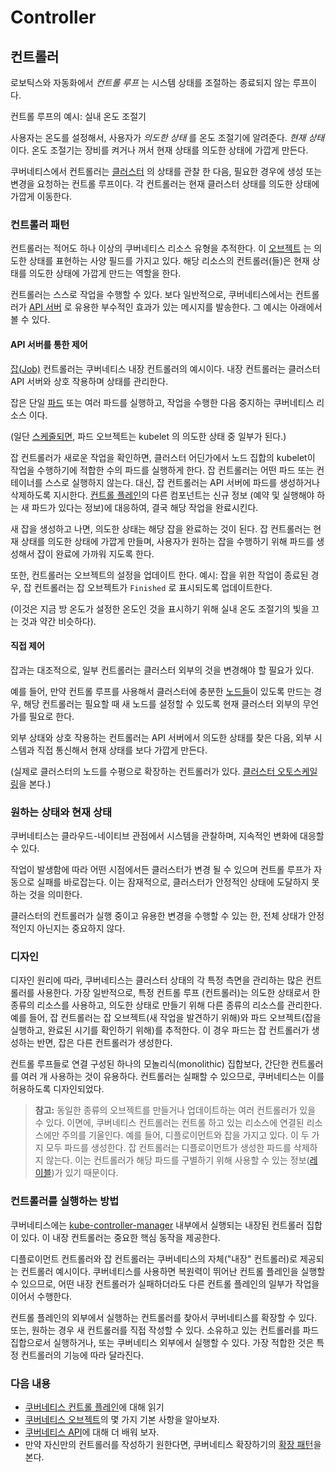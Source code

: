# Controller

## 컨트롤러

로보틱스와 자동화에서 _컨트롤 루프_ 는 시스템 상태를 조절하는 종료되지 않는 루프이다.

컨트롤 루프의 예시: 실내 온도 조절기

사용자는 온도를 설정해서, 사용자가 _의도한 상태_ 를 온도 조절기에 알려준다. _현재 상태_ 이다. 온도 조절기는 장비를 켜거나 꺼서 현재 상태를 의도한 상태에 가깝게 만든다.

쿠버네티스에서 컨트롤러는 [클러스터](https://kubernetes.io/ko/docs/reference/glossary/?all=true#term-cluster) 의 상태를 관찰 한 다음, 필요한 경우에 생성 또는 변경을 요청하는 컨트롤 루프이다. 각 컨트롤러는 현재 클러스터 상태를 의도한 상태에 가깝게 이동한다.

### 컨트롤러 패턴 <a id="&#xCEE8;&#xD2B8;&#xB864;&#xB7EC;-&#xD328;&#xD134;"></a>

컨트롤러는 적어도 하나 이상의 쿠버네티스 리소스 유형을 추적한다. 이 [오브젝트](https://kubernetes.io/ko/docs/concepts/overview/working-with-objects/kubernetes-objects/#kubernetes-objects) 는 의도한 상태를 표현하는 사양 필드를 가지고 있다. 해당 리소스의 컨트롤러\(들\)은 현재 상태를 의도한 상태에 가깝게 만드는 역할을 한다.

컨트롤러는 스스로 작업을 수행할 수 있다. 보다 일반적으로, 쿠버네티스에서는 컨트롤러가 [API 서버](https://kubernetes.io/docs/reference/generated/kube-apiserver/) 로 유용한 부수적인 효과가 있는 메시지를 발송한다. 그 예시는 아래에서 볼 수 있다.

#### API 서버를 통한 제어 <a id="api-&#xC11C;&#xBC84;&#xB97C;-&#xD1B5;&#xD55C;-&#xC81C;&#xC5B4;"></a>

[잡\(Job\)](https://kubernetes.io/docs/concepts/workloads/controllers/jobs-run-to-completion) 컨트롤러는 쿠버네티스 내장 컨트롤러의 예시이다. 내장 컨트롤러는 클러스터 API 서버와 상호 작용하며 상태를 관리한다.

잡은 단일 [파드](https://kubernetes.io/ko/docs/concepts/workloads/pods/pod-overview/) 또는 여러 파드를 실행하고, 작업을 수행한 다음 중지하는 쿠버네티스 리소스 이다.

\(일단 [스케줄되면](https://kubernetes.io/ko/docs/concepts/scheduling-eviction/), 파드 오브젝트는 kubelet 의 의도한 상태 중 일부가 된다.\)

잡 컨트롤러가 새로운 작업을 확인하면, 클러스터 어딘가에서 노드 집합의 kubelet이 작업을 수행하기에 적합한 수의 파드를 실행하게 한다. 잡 컨트롤러는 어떤 파드 또는 컨테이너를 스스로 실행하지 않는다. 대신, 잡 컨트롤러는 API 서버에 파드를 생성하거나 삭제하도록 지시한다. [컨트롤 플레인](https://kubernetes.io/ko/docs/reference/glossary/?all=true#term-control-plane)의 다른 컴포넌트는 신규 정보 \(예약 및 실행해야 하는 새 파드가 있다는 정보\)에 대응하여, 결국 해당 작업을 완료시킨다.

새 잡을 생성하고 나면, 의도한 상태는 해당 잡을 완료하는 것이 된다. 잡 컨트롤러는 현재 상태를 의도한 상태에 가깝게 만들며, 사용자가 원하는 잡을 수행하기 위해 파드를 생성해서 잡이 완료에 가까워 지도록 한다.

또한, 컨트롤러는 오브젝트의 설정을 업데이트 한다. 예시: 잡을 위한 작업이 종료된 경우, 잡 컨트롤러는 잡 오브젝트가 `Finished` 로 표시되도록 업데이트한다.

\(이것은 지금 방 온도가 설정한 온도인 것을 표시하기 위해 실내 온도 조절기의 빛을 끄는 것과 약간 비슷하다\).

#### 직접 제어 <a id="&#xC9C1;&#xC811;-&#xC81C;&#xC5B4;"></a>

잡과는 대조적으로, 일부 컨트롤러는 클러스터 외부의 것을 변경해야 할 필요가 있다.

예를 들어, 만약 컨트롤 루프를 사용해서 클러스터에 충분한 [노드들](https://kubernetes.io/ko/docs/concepts/architecture/nodes/)이 있도록 만드는 경우, 해당 컨트롤러는 필요할 때 새 노드를 설정할 수 있도록 현재 클러스터 외부의 무언가를 필요로 한다.

외부 상태와 상호 작용하는 컨트롤러는 API 서버에서 의도한 상태를 찾은 다음, 외부 시스템과 직접 통신해서 현재 상태를 보다 가깝게 만든다.

\(실제로 클러스터의 노드를 수평으로 확장하는 컨트롤러가 있다. [클러스터 오토스케일링](https://kubernetes.io/ko/docs/tasks/administer-cluster/cluster-management/#%ED%81%B4%EB%9F%AC%EC%8A%A4%ED%84%B0-%EC%98%A4%ED%86%A0%EC%8A%A4%EC%BC%80%EC%9D%BC%EB%A7%81)을 본다.\)

### 원하는 상태와 현재 상태 <a id="desired-vs-current"></a>

쿠버네티스는 클라우드-네이티브 관점에서 시스템을 관찰하며, 지속적인 변화에 대응할 수 있다.

작업이 발생함에 따라 어떤 시점에서든 클러스터가 변경 될 수 있으며 컨트롤 루프가 자동으로 실패를 바로잡는다. 이는 잠재적으로, 클러스터가 안정적인 상태에 도달하지 못하는 것을 의미한다.

클러스터의 컨트롤러가 실행 중이고 유용한 변경을 수행할 수 있는 한, 전체 상태가 안정적인지 아닌지는 중요하지 않다.

### 디자인 <a id="&#xB514;&#xC790;&#xC778;"></a>

디자인 원리에 따라, 쿠버네티스는 클러스터 상태의 각 특정 측면을 관리하는 많은 컨트롤러를 사용한다. 가장 일반적으로, 특정 컨트롤 루프 \(컨트롤러\)는 의도한 상태로서 한 종류의 리소스를 사용하고, 의도한 상태로 만들기 위해 다른 종류의 리소스를 관리한다. 예를 들어, 잡 컨트롤러는 잡 오브젝트\(새 작업을 발견하기 위해\)와 파드 오브젝트\(잡을 실행하고, 완료된 시기를 확인하기 위해\)를 추적한다. 이 경우 파드는 잡 컨트롤러가 생성하는 반면, 잡은 다른 컨트롤러가 생성한다.

컨트롤 루프들로 연결 구성된 하나의 모놀리식\(monolithic\) 집합보다, 간단한 컨트롤러를 여러 개 사용하는 것이 유용하다. 컨트롤러는 실패할 수 있으므로, 쿠버네티스는 이를 허용하도록 디자인되었다.

> **참고:** 동일한 종류의 오브젝트를 만들거나 업데이트하는 여러 컨트롤러가 있을 수 있다. 이면에, 쿠버네티스 컨트롤러는 컨트롤 하고 있는 리소스에 연결된 리소스에만 주의를 기울인다. 예를 들어, 디플로이먼트와 잡을 가지고 있다. 이 두 가지 모두 파드를 생성한다. 잡 컨트롤러는 디플로이먼트가 생성한 파드를 삭제하지 않는다. 이는 컨트롤러가 해당 파드를 구별하기 위해 사용할 수 있는 정보\([레이블](https://kubernetes.io/ko/docs/concepts/overview/working-with-objects/labels)\)가 있기 때문이다.

### 컨트롤러를 실행하는 방법 <a id="running-controllers"></a>

쿠버네티스에는 [kube-controller-manager](https://kubernetes.io/docs/reference/command-line-tools-reference/kube-controller-manager/) 내부에서 실행되는 내장된 컨트롤러 집합이 있다. 이 내장 컨트롤러는 중요한 핵심 동작을 제공한다.

디플로이먼트 컨트롤러와 잡 컨트롤러는 쿠버네티스의 자체\("내장" 컨트롤러\)로 제공되는 컨트롤러 예시이다. 쿠버네티스를 사용하면 복원력이 뛰어난 컨트롤 플레인을 실행할 수 있으므로, 어떤 내장 컨트롤러가 실패하더라도 다른 컨트롤 플레인의 일부가 작업을 이어서 수행한다.

컨트롤 플레인의 외부에서 실행하는 컨트롤러를 찾아서 쿠버네티스를 확장할 수 있다. 또는, 원하는 경우 새 컨트롤러를 직접 작성할 수 있다. 소유하고 있는 컨트롤러를 파드 집합으로서 실행하거나, 또는 쿠버네티스 외부에서 실행할 수 있다. 가장 적합한 것은 특정 컨트롤러의 기능에 따라 달라진다.

### 다음 내용 <a id="&#xB2E4;&#xC74C;-&#xB0B4;&#xC6A9;"></a>

* [쿠버네티스 컨트롤 플레인](https://kubernetes.io/ko/docs/concepts/#%EC%BF%A0%EB%B2%84%EB%84%A4%ED%8B%B0%EC%8A%A4-%EC%BB%A8%ED%8A%B8%EB%A1%A4-%ED%94%8C%EB%A0%88%EC%9D%B8)에 대해 읽기
* [쿠버네티스 오브젝트](https://kubernetes.io/ko/docs/concepts/#%EC%BF%A0%EB%B2%84%EB%84%A4%ED%8B%B0%EC%8A%A4-%EC%98%A4%EB%B8%8C%EC%A0%9D%ED%8A%B8)의 몇 가지 기본 사항을 알아보자.
* [쿠버네티스 API](https://kubernetes.io/ko/docs/concepts/overview/kubernetes-api/)에 대해 더 배워 보자.
* 만약 자신만의 컨트롤러를 작성하기 원한다면, 쿠버네티스 확장하기의 [확장 패턴](https://kubernetes.io/ko/docs/concepts/extend-kubernetes/extend-cluster/#%EC%9D%B5%EC%8A%A4%ED%85%90%EC%85%98-%ED%8C%A8%ED%84%B4)을 본다.

